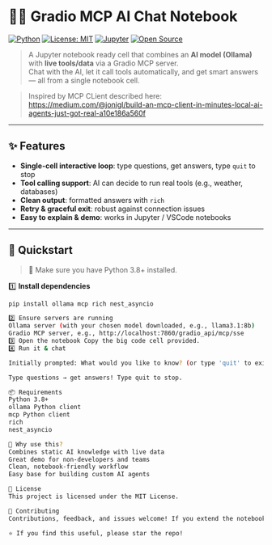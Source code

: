 # 📡🧠 Gradio MCP AI Chat Notebook

[![Python](https://img.shields.io/badge/Python-3.8+-blue?logo=python)](https://www.python.org/)
[![License: MIT](https://img.shields.io/badge/License-MIT-yellow.svg)](LICENSE)
[![Jupyter](https://img.shields.io/badge/Notebook-Jupyter-orange?logo=jupyter)](https://jupyter.org/)
[![Open Source](https://badges.frapsoft.com/os/v1/open-source.svg?v=103)](https://github.com/)

> A Jupyter notebook ready cell that combines an **AI model (Ollama)** with **live tools/data** via a Gradio MCP server.  
> Chat with the AI, let it call tools automatically, and get smart answers — all from a single notebook cell.

> Inspired by MCP CLient described here: https://medium.com/@jonigl/build-an-mcp-client-in-minutes-local-ai-agents-just-got-real-a10e186a560f

---

## ✨ Features

- **Single-cell interactive loop**: type questions, get answers, type `quit` to stop
- **Tool calling support**: AI can decide to run real tools (e.g., weather, databases)
- **Clean output**: formatted answers with `rich`
- **Retry & graceful exit**: robust against connection issues
- **Easy to explain & demo**: works in Jupyter / VSCode notebooks

---

## 🚀 Quickstart

> 🐍 Make sure you have Python 3.8+ installed.

1️⃣ **Install dependencies**  
```bash
pip install ollama mcp rich nest_asyncio

2️⃣ Ensure servers are running
Ollama server (with your chosen model downloaded, e.g., llama3.1:8b)
Gradio MCP server, e.g., http://localhost:7860/gradio_api/mcp/sse
3️⃣ Open the notebook Copy the big code cell provided.
4️⃣ Run it & chat

Initially prompted: What would you like to know? (or type 'quit' to exit): 

Type questions → get answers! Type quit to stop.

📦 Requirements
Python 3.8+
ollama Python client
mcp Python client
rich
nest_asyncio

🧰 Why use this?
Combines static AI knowledge with live data
Great demo for non-developers and teams
Clean, notebook-friendly workflow
Easy base for building custom AI agents

📝 License
This project is licensed under the MIT License.

🤝 Contributing
Contributions, feedback, and issues welcome! If you extend the notebook (more tools, richer UI, etc.), feel free to open a PR.

⭐️ If you find this useful, please star the repo!
